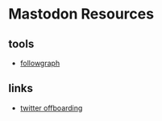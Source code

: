 # Mastodon Resources

## tools

- [followgraph](https://followgraph.vercel.app)

## links

- [twitter offboarding](https://github.com/achisto/twitter-offboarding)


